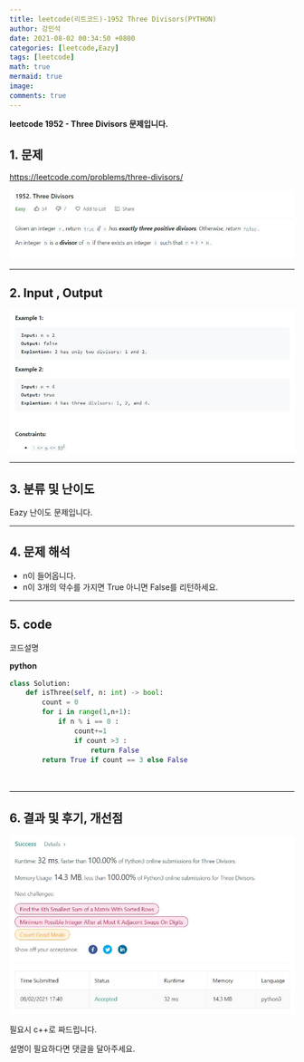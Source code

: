 ```yaml
---
title: leetcode(리트코드)-1952 Three Divisors(PYTHON)
author: 강민석
date: 2021-08-02 00:34:50 +0800
categories: [leetcode,Eazy]
tags: [leetcode]
math: true
mermaid: true
image: 
comments: true
---
```


**leetcode 1952 - Three Divisors  문제입니다.**

## 1. 문제
<https://leetcode.com/problems/three-divisors/> 

![](/assets/img/sample/leetcode/1952/Problem.JPG)

-----  

## 2. Input , Output

![](/assets/img/sample/leetcode/1952/input.JPG)  


-----  

## 3. 분류 및 난이도

Eazy 난이도 문제입니다.  


-----  

## 4. 문제 해석

- n이 들어옵니다.
- n이 3개의 약수를 가지면 True 아니면 False를 리턴하세요.



-----  

## 5. code  

코드설명


**python**

```python
class Solution:
    def isThree(self, n: int) -> bool:
        count = 0 
        for i in range(1,n+1):
            if n % i == 0 :
                count+=1
                if count >3 :
                    return False
        return True if count == 3 else False
            
                            
```


-----

## 6. 결과 및 후기, 개선점



![](/assets/img/sample/leetcode/1952/result.JPG)  


필요시 c++로 짜드립니다.

설명이 필요하다면 댓글을 달아주세요.


